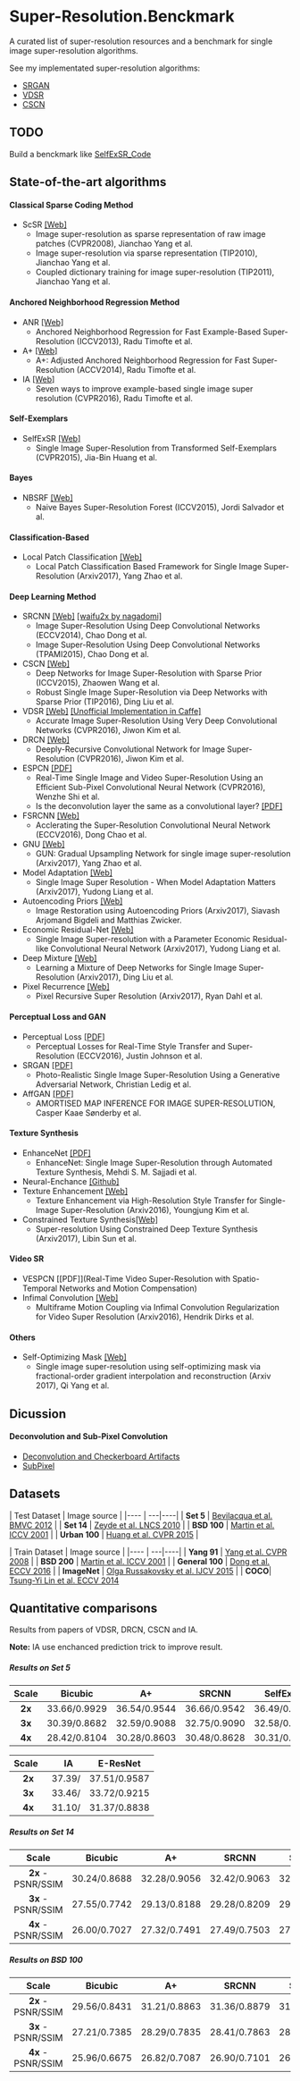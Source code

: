 # Super-Resolution.Benckmark
A curated list of super-resolution resources and a benchmark for single image super-resolution algorithms.

See my implementated super-resolution algorithms:

+ [SRGAN](https://github.com/huangzehao/torch-srgan)
+ [VDSR](https://github.com/huangzehao/caffe-vdsr)
+ [CSCN](https://github.com/huangzehao/SCN_Matlab)

## TODO
Build a benckmark like [SelfExSR_Code](https://sites.google.com/site/jbhuang0604/publications/struct_sr)

## State-of-the-art algorithms
#### Classical Sparse Coding Method
 * ScSR [[Web]](http://www.ifp.illinois.edu/~jyang29/ScSR.htm)
   * Image super-resolution as sparse representation of raw image patches (CVPR2008), Jianchao Yang et al.
   * Image super-resolution via sparse representation (TIP2010), Jianchao Yang et al.
   * Coupled dictionary training for image super-resolution (TIP2011), Jianchao Yang et al.
 
#### Anchored Neighborhood Regression Method
 * ANR [[Web]](http://www.vision.ee.ethz.ch/~timofter/ICCV2013_ID1774_SUPPLEMENTARY/index.html)
   * Anchored Neighborhood Regression for Fast Example-Based Super-Resolution (ICCV2013), Radu Timofte et al.
 * A+ [[Web]](http://www.vision.ee.ethz.ch/~timofter/ACCV2014_ID820_SUPPLEMENTARY/)
   * A+: Adjusted Anchored Neighborhood Regression for Fast Super-Resolution (ACCV2014), Radu Timofte et al.
 * IA [[Web]](http://www.vision.ee.ethz.ch/~timofter/CVPR2016_ID769_SUPPLEMENTARY/index.html)
   * Seven ways to improve example-based single image super resolution (CVPR2016), Radu Timofte et al.
 
#### Self-Exemplars
 * SelfExSR [[Web]](https://sites.google.com/site/jbhuang0604/publications/struct_sr)
   * Single Image Super-Resolution from Transformed Self-Exemplars (CVPR2015), Jia-Bin Huang et al.
 
#### Bayes
 * NBSRF [[Web]](http://jordisalvador-image.blogspot.com/2015/08/iccv-2015.html)
   * Naive Bayes Super-Resolution Forest (ICCV2015), Jordi Salvador et al.

#### Classification-Based
 * Local Patch Classification [[Web]](https://arxiv.org/abs/1703.04088)
   * Local Patch Classification Based Framework for Single Image Super-Resolution (Arxiv2017), Yang Zhao et al.

#### Deep Learning Method
 * SRCNN [[Web]](http://mmlab.ie.cuhk.edu.hk/projects/SRCNN.html) [[waifu2x by nagadomi]](https://github.com/nagadomi/waifu2x)
   * Image Super-Resolution Using Deep Convolutional Networks (ECCV2014), Chao Dong et al.
   * Image Super-Resolution Using Deep Convolutional Networks (TPAMI2015), Chao Dong et al.
 * CSCN [[Web]](http://www.ifp.illinois.edu/~dingliu2/iccv15/)
   * Deep Networks for Image Super-Resolution with Sparse Prior (ICCV2015), Zhaowen Wang et al.
   * Robust Single Image Super-Resolution via Deep Networks with Sparse Prior (TIP2016), Ding Liu et al.
 * VDSR [[Web]](http://cv.snu.ac.kr/research/VDSR/) [[Unofficial Implementation in Caffe]](https://github.com/huangzehao/caffe-vdsr)
   * Accurate Image Super-Resolution Using Very Deep Convolutional Networks (CVPR2016), Jiwon Kim et al.
 * DRCN [[Web]](http://cv.snu.ac.kr/research/DRCN/)
   * Deeply-Recursive Convolutional Network for Image Super-Resolution (CVPR2016), Jiwon Kim et al. 
 * ESPCN [[PDF]](http://www.cv-foundation.org/openaccess/content_cvpr_2016/papers/Shi_Real-Time_Single_Image_CVPR_2016_paper.pdf)
   * Real-Time Single Image and Video Super-Resolution Using an Efficient Sub-Pixel Convolutional Neural Network (CVPR2016), Wenzhe Shi et al.
   * Is the deconvolution layer the same as a convolutional layer? [[PDF]](https://arxiv.org/ftp/arxiv/papers/1609/1609.07009.pdf)
 * FSRCNN [[Web]](http://mmlab.ie.cuhk.edu.hk/projects/FSRCNN.html)
   * Acclerating the Super-Resolution Convolutional Neural Network (ECCV2016), Dong Chao et al.
 * GNU [[Web]](https://arxiv.org/abs/1703.04244)
   * GUN: Gradual Upsampling Network for single image super-resolution (Arxiv2017), Yang Zhao et al.
 * Model Adaptation [[Web]](https://arxiv.org/abs/1703.10889)
   * Single Image Super Resolution - When Model Adaptation Matters (Arxiv2017), Yudong Liang et al.
 * Autoencoding Priors [[Web]](https://arxiv.org/abs/1703.09964)
   * Image Restoration using Autoencoding Priors (Arxiv2017), Siavash Arjomand Bigdeli and Matthias Zwicker.
 * Economic Residual-Net [[Web]](https://arxiv.org/abs/1703.08173)
   * Single Image Super-resolution with a Parameter Economic Residual-like Convolutional Neural Network (Arxiv2017), Yudong Liang et al.
 * Deep Mixture [[Web]](https://arxiv.org/abs/1701.00823)
   * Learning a Mixture of Deep Networks for Single Image Super-Resolution (Arxiv2017), Ding Liu et al.
 * Pixel Recurrence [[Web]](https://arxiv.org/abs/1702.00783)
   * Pixel Recursive Super Resolution (Arxiv2017), Ryan Dahl et al.
   
#### Perceptual Loss and GAN
 * Perceptual Loss [[PDF]](http://cs.stanford.edu/people/jcjohns/papers/eccv16/JohnsonECCV16.pdf)
   * Perceptual Losses for Real-Time Style Transfer and Super-Resolution (ECCV2016), Justin Johnson et al.
 * SRGAN [[PDF]](https://arxiv.org/abs/1609.04802)
   * Photo-Realistic Single Image Super-Resolution Using a Generative Adversarial Network, Christian Ledig et al.
 * AffGAN [[PDF]](https://arxiv.org/pdf/1610.04490.pdf)
   * AMORTISED MAP INFERENCE FOR IMAGE SUPER-RESOLUTION, Casper Kaae Sønderby et al.
#### Texture Synthesis   
 * EnhanceNet [[PDF]](https://arxiv.org/abs/1612.07919)
   * EnhanceNet: Single Image Super-Resolution through Automated Texture Synthesis, Mehdi S. M. Sajjadi et al.
 * Neural-Enchance [[Github]](https://github.com/alexjc/neural-enhance)
 * Texture Enhancement [[Web]](https://arxiv.org/abs/1612.00085)   
   * Texture Enhancement via High-Resolution Style Transfer for Single-Image Super-Resolution (Arxiv2016), Youngjung Kim et al.
 * Constrained Texture Synthesis[[Web]](https://arxiv.org/abs/1701.07604)
   * Super-resolution Using Constrained Deep Texture Synthesis (Arxiv2017), Libin Sun et al.
   
#### Video SR
 * VESPCN [[PDF]](Real-Time Video Super-Resolution with Spatio-Temporal Networks and Motion Compensation)
 * Infimal Convolution [[Web]](https://arxiv.org/abs/1611.07767)
   * Multiframe Motion Coupling via Infimal Convolution Regularization for Video Super Resolution (Arxiv2016), Hendrik Dirks et al.

#### Others
 * Self-Optimizing Mask [[Web]](https://arxiv.org/abs/1703.06260)
   * Single image super-resolution using self-optimizing mask via fractional-order gradient interpolation and reconstruction (Arxiv 2017), Qi Yang et al.

## Dicussion
#### Deconvolution and Sub-Pixel Convolution
 * [Deconvolution and Checkerboard Artifacts](http://distill.pub/2016/deconv-checkerboard/)
 * [SubPixel](https://github.com/Tetrachrome/subpixel)
 

## Datasets

| Test Dataset | Image source |
|---- | ---|----|
| **Set 5** |  [Bevilacqua et al. BMVC 2012](http://people.rennes.inria.fr/Aline.Roumy/results/SR_BMVC12.html)  |
| **Set 14** |  [Zeyde et al. LNCS 2010](https://sites.google.com/site/romanzeyde/research-interests)  |
| **BSD 100** | [Martin et al. ICCV 2001](https://www.eecs.berkeley.edu/Research/Projects/CS/vision/bsds/) |
| **Urban 100** | [Huang et al. CVPR 2015](https://sites.google.com/site/jbhuang0604/publications/struct_sr)  |

| Train Dataset | Image source |
|---- | ---|----|
| **Yang 91** |  [Yang et al. CVPR 2008](http://www.ifp.illinois.edu/~jyang29/ScSR.htm)  |
| **BSD 200** | [Martin et al. ICCV 2001](https://www.eecs.berkeley.edu/Research/Projects/CS/vision/bsds/) |
| **General 100** | [Dong et al. ECCV 2016](http://mmlab.ie.cuhk.edu.hk/projects/FSRCNN.html) |
| **ImageNet** | [Olga Russakovsky et al. IJCV 2015](http://www.image-net.org/) |
| **COCO**| [Tsung-Yi Lin et al. ECCV 2014](http://mscoco.org/)
## Quantitative comparisons
Results from papers of VDSR, DRCN, CSCN and IA.

**Note:** IA use enchanced prediction trick to improve result.
##### Results on Set 5

|  Scale    | Bicubic | A+       | SRCNN | SelfExSR | CSCN | VDSR | DRCN |
|:---------:|:-------:|:--------:|:------:|:----:|:----:|:----:|:----:|
| **2x** |   33.66/0.9929	|   36.54/0.9544	|   36.66/0.9542	|   36.49/0.9537	|  36.93/0.9552	|  37.53/0.9587	 | 37.63/0.9588	|
| **3x** |   30.39/0.8682	|   32.59/0.9088	|   32.75/0.9090	|   32.58/0.9093	|  33.10/0.9144	|  33.66/0.9213	 | 33.82/0.9226	|
| **4x** |   28.42/0.8104	|   30.28/0.8603	|   30.48/0.8628	|   30.31/0.8619	|  30.86/0.8732	|  31.35/0.8838  | 31.53/0.8854	|

|  Scale    |   IA | E-ResNet |
|:---------:|:----:|:----:|
| **2x** |   37.39/|    37.51/0.9587 |
| **3x** |   33.46/|    33.72/0.9215 |
| **4x** |   31.10/|    31.37/0.8838 |

##### Results on Set 14

|  Scale    | Bicubic | A+  | SRCNN | SelfExSR | CSCN | VDSR | DRCN | IA |
|:---------:|:-------:|:--------:|:------:|:----:|:----:|:----:|:----:|:----:|
| **2x** - PSNR/SSIM|   30.24/0.8688	|   32.28/0.9056	|   32.42/0.9063	|   32.22/0.9034	|  32.56/0.9074	|  33.03/0.9124	|  33.04/0.9118	|32.87/|    
| **3x** - PSNR/SSIM|   27.55/0.7742	|   29.13/0.8188	|   29.28/0.8209	|   29.16/0.8196	|  29.41/0.8238	|  29.77/0.8314	|  29.76/0.8311	|29.69/|  
| **4x** - PSNR/SSIM|   26.00/0.7027	|   27.32/0.7491	|   27.49/0.7503	|   27.40/0.7518	|  27.64/0.7587	|  28.01/0.7674	|  28.02/0.7670	|27.88/|  

##### Results on BSD 100

|  Scale    | Bicubic | A+  | SRCNN | SelfExSR | CSCN | VDSR | DRCN | IA |
|:---------:|:-------:|:--------:|:------:|:----:|:----:|:----:|:----:|:----:|
| **2x** - PSNR/SSIM|   29.56/0.8431	|   31.21/0.8863	|   31.36/0.8879	|   31.18/0.8855	|  31.40/0.8884	|  31.90/0.8960	|  31.85/0.8942	|31.79/|
| **3x** - PSNR/SSIM|   27.21/0.7385	|   28.29/0.7835	|   28.41/0.7863	|   28.29/0.7840	|  28.50/0.7885	|  28.82/0.7976	|  28.80/0.7963	|28.76/|  
| **4x** - PSNR/SSIM|   25.96/0.6675	|   26.82/0.7087	|   26.90/0.7101	|   26.84/0.7106	|  27.03/0.7161	|  27.29/0.7251	|  27.23/0.7233	|27.25/|  

